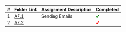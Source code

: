 |   #   | Folder Link | Assignment Description  | Completed |
| :---: | ----------- | ----------------------- | --------- |
|   1   |[A7.1](./A7.1)|Sending Emails          |<img src="https://github.com/ACHarrison32/4883-PT-Harrison/blob/main/index.png" width="10">|
|   2   |[A7.2](./A7.2)|                        |<img src="https://github.com/ACHarrison32/4883-PT-Harrison/blob/main/images.png" width="10">|
